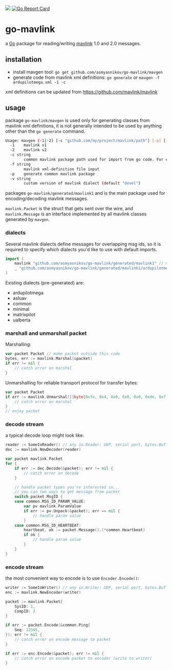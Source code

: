 [<img src="https://travis-ci.org/asmyasnikov/go-mavlink.svg?branch=master">](https://travis-ci.org/asmyasnikov/go-mavlink) [![Go Report Card](https://goreportcard.com/badge/github.com/asmyasnikov/go-mavlink)](https://goreportcard.com/report/github.com/asmyasnikov/go-mavlink)
# go-mavlink

a [Go](http://golang.org/) package for reading/writing [mavlink](http://qgroundcontrol.org/mavlink/start) 1.0 and 2.0 messages.

## installation

* install mavgen tool: `go get github.com/asmyasnikov/go-mavlink/mavgen`
* generate code from mavlink xml definitions: `go generate` or `mavgen -f ardupilotmega.xml -1 -c`

xml definitions can be updated from https://github.com/mavlink/mavlink

## usage

package `go-mavlink/mavgen` is used only for generating classes from mavlink xml definitions, it is not generally intended to be used by anything other than the `go generate` command.

```bash
Usage: mavgen (-1|-2) [-c "github.com/my/project/mavlink/path"] [-p] [-f ./ardupilotmega.xml] [-v "ardupilotmega-v1.2.3"]
  -1    mavlink v1
  -2    mavlink v2
  -c string
        common mavlink package path used for import from go code. For example "github.com/asmyasnikov/go-mavlink/generated/mavlink1"
  -f string
        mavlink xml-definition file input
  -p    generate common mavlink package
  -v string
        custom version of mavlink dialect (default "devel")
```

packages `go-mavlink/generated/mavlink1` and  is the main package used for encoding/decoding mavlink messages.

`mavlink.Packet` is the struct that gets sent over the wire, and `mavlink.Message` is an interface implemented by all mavlink classes generated by `mavgen`. 

### dialects

Several mavlink dialects define messages for overlapping msg ids, so it is required to specify which dialects you'd like to use with default imports.

```go
import (
    mavlink "github.com/asmyasnikov/go-mavlink/generated/mavlink1" // mavlink common package
    _ "github.com/asmyasnikov/go-mavlink/generated/mavlink1/ardupilotmega" // init support ardupilotmega dialect
)
```

Existing dialects (pre-generated) are:
* ardupilotmega
* asluav
* common
* minimal
* matrixpilot
* ualberta

### marshall and unmarshall packet

Marshalling:

```go
var packet Packet // make packet outside this code
bytes, err := mavlink.Marshal(&packet)
if err != nil {
    // catch error on marshal
}
```

Unmarshalling for reliable transport protocol for transfer bytes:

```go
var packet Packet
if err := mavlink.Unmarshal([]byte{0xfe, 0x4, 0x0, 0x0, 0x0, 0xde, 0xf, 0x27, 0x0, 0x0, 0xf4, 0xe2}, &packet); err != nil {
    // catch error on marshal
}
// enjoy packet
```

### decode stream

a typical decode loop might look like:

```go
reader := SomeIoReader() // any io.Reader: UDP, serial port, bytes.Buffer, etc
dec := mavlink.NewDecoder(reader)

var packet mavlink.Packet
for {
    if err := dec.Decode(&packet); err != nil {
        // catch error on decode
    }

    // handle packet types you're interested in...
    // you can two ways to get message from packet
    switch packet.MsgID {
    case common.MSG_ID_PARAM_VALUE:
        var pv mavlink.ParamValue
        if err := pv.Unpack(&packet); err == nil {
            // handle param value
        }
    case common.MSG_ID_HEARTBEAT:
        heartbeat, ok := packet.Message().(*common.Heartbeat)
        if ok {
            // handle param value
        }
    }
}
```

### encode stream

the most convenient way to encode is to use `Encoder.Encode()`:

```go
writer := SomeIoWriter() // any io.Writer: UDP, serial port, bytes.Buffer, etc
enc := mavlink.NewEncoder(writer)

packet := mavlink.Packet{
    SysID: 1,
    CompID: 2
}

if err := packet.Encode(&common.Ping{
    Seq: 12345,
}); err != nil {
    // catch error on encode message to packet
}

if err := enc.Encode(&packet); err != nil {
    // catch error on encode packet to encoder (write to writer)
}
```
